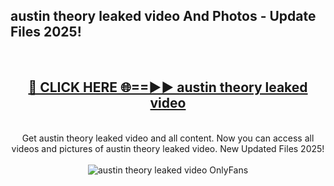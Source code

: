 <h2>austin theory leaked video And Photos - Update Files 2025!</h2>
<br>
<div align="center">
<h2><a href="https://linkcuts.com/hfmhzwbr" rel="nofollow">🔴 CLICK HERE 🌐==►► austin theory leaked video</a></h2>
<br>
Get austin theory leaked video and all content. Now you can access all videos and pictures of austin theory leaked video. New Updated Files 2025!
<br>
<br>
<a href="https://linkcuts.com/hfmhzwbr" rel="nofollow" data-target="animated-image.originalLink"><img src="https://i.ibb.co.com/WyWwxjT/player-gif2.gif" alt="austin theory leaked video OnlyFans" style="max-width: 100%; display: inline-block;" data-target="animated-image.originalImage"></a>
</div>
<br>